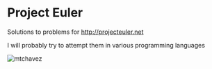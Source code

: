 # Project Euler
Solutions to problems for http://projecteuler.net

I will probably try to attempt them in various programming languages

![mtchavez](http://projecteuler.net/profile/mtchavez.png)
